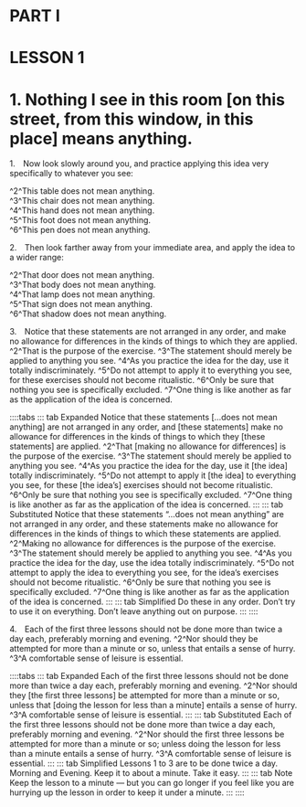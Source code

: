 # PART I

# LESSON 1

# 1. Nothing I see in this room [on this street, from this window, in this place] means anything.

<a name="w-pi-1-1"></a>1.&emsp;Now look slowly around you, and practice applying this idea very specifically to whatever you see:

<div class="indented italic">

^2^This table does not mean anything.  
^3^This chair does not mean anything.  
^4^This hand does not mean anything.  
^5^This foot does not mean anything.  
^6^This pen does not mean anything.

</div>

<a name="w-pi-1-2"></a>2.&emsp;Then look farther away from your immediate area, and apply the idea to a wider range:

<div class="indented italic">

^2^That door does not mean anything.  
^3^That body does not mean anything.  
^4^That lamp does not mean anything.  
^5^That sign does not mean anything.  
^6^That shadow does not mean anything.

</div>

<a name="w-pi-1-3"></a>3.&emsp;Notice that these statements are not arranged in any order, and make no allowance for differences in the kinds of things to which they are applied. ^2^That is the purpose of the exercise. ^3^The statement should merely be applied to anything you see. ^4^As you practice the idea for the day, use it totally indiscriminately. ^5^Do not attempt to apply it to everything you see, for these exercises should not become ritualistic. ^6^Only be sure that nothing you see is specifically excluded. ^7^One thing is like another as far as the application of the idea is concerned.

::::tabs
::: tab Expanded
Notice that these statements […does not mean anything] are not arranged in any order, and [these statements] make no allowance for differences in the kinds of things to which they [these statements] are applied. ^2^That [making no allowance for differences] is the purpose of the exercise. ^3^The statement should merely be applied to anything you see. ^4^As you practice the idea for the day, use it [the idea] totally indiscriminately. ^5^Do not attempt to apply it [the idea] to everything you see, for these [the idea’s] exercises should not become ritualistic. ^6^Only be sure that nothing you see is specifically excluded. ^7^One thing is like another as far as the application of the idea is concerned.
:::
::: tab Substituted
Notice that these statements “…does not mean anything” are not arranged in any order, and these statements make no allowance for differences in the kinds of things to which these statements are applied. ^2^Making no allowance for differences is the purpose of the exercise. ^3^The statement should merely be applied to anything you see. ^4^As you practice the idea for the day, use the idea totally indiscriminately. ^5^Do not attempt to apply the idea to everything you see, for the idea’s exercises should not become ritualistic. ^6^Only be sure that nothing you see is specifically excluded. ^7^One thing is like another as far as the application of the idea is concerned.
:::
::: tab Simplified
Do these in any order. Don’t try to use it on everything. Don’t leave anything out on purpose. 
:::
::::

<a name="w-pi-1-4"></a>4.&emsp;Each of the first three lessons should not be done more than twice a day each, preferably morning and evening. ^2^Nor should they be attempted for more than a minute or so, unless that entails a sense of hurry. ^3^A comfortable sense of leisure is essential.

::::tabs
::: tab Expanded
Each of the first three lessons should not be done more than twice a day each, preferably morning and evening. ^2^Nor should they [the first three lessons] be attempted for more than a minute or so, unless that [doing the lesson for less than a minute] entails a sense of hurry. ^3^A comfortable sense of leisure is essential.
:::
::: tab Substituted
Each of the first three lessons should not be done more than twice a day each, preferably morning and evening. ^2^Nor should the first three lessons be attempted for more than a minute or so; unless doing the lesson for less than a minute entails a sense of hurry. ^3^A comfortable sense of leisure is essential.
:::
::: tab Simplified
Lessons 1 to 3 are to be done twice a day. Morning and Evening. Keep it to about a minute. Take it easy.
:::
::: tab Note
Keep the lesson to a minute — but you can go longer if you feel like you are hurrying up the lesson in order to keep it under a minute.
:::
::::